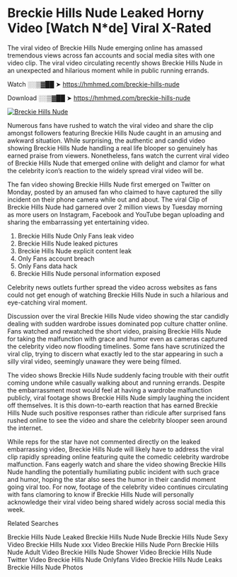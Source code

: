 ﻿# Breckie Hills Nude Leaked Horny Video [Watch N*de] Viral X-Rated

The viral video of ﻿Breckie Hills Nude emerging online has amassed tremendous views across fan accounts and social media sites with one video clip. The viral video circulating recently shows ﻿Breckie Hills Nude in an unexpected and hilarious moment while in public running errands. 

Watch ░░▒▓██ ➤ https://hmhmed.com/breckie-hills-nude

Download ░░▒▓██ ➤ https://hmhmed.com/breckie-hills-nude

[![Breckie Hills Nude](https://i.imgur.com/dJHk4Zq.gif)](https://hmhmed.com/breckie-hills-nude)

Numerous fans have rushed to watch the viral video and share the clip amongst followers featuring ﻿Breckie Hills Nude caught in an amusing and awkward situation. While surprising, the authentic and candid video showing ﻿Breckie Hills Nude handling a real life blooper so genuinely has earned praise from viewers. Nonetheless, fans watch the current viral video of ﻿Breckie Hills Nude that emerged online with delight and clamor for what the celebrity icon’s reaction to the widely spread viral video will be.

The fan video showing ﻿Breckie Hills Nude first emerged on Twitter on Monday, posted by an amused fan who claimed to have captured the silly incident on their phone camera while out and about. The viral Clip of ﻿Breckie Hills Nude had garnered over 2 million views by Tuesday morning as more users on Instagram, Facebook and YouTube began uploading and sharing the embarrassing yet entertaining video. 

1. ﻿Breckie Hills Nude Only Fans leak video
2. ﻿Breckie Hills Nude leaked pictures
3. ﻿Breckie Hills Nude explicit content leak
4. Only Fans account breach
5. Only Fans data hack
6. ﻿Breckie Hills Nude personal information exposed

Celebrity news outlets further spread the video across websites as fans could not get enough of watching ﻿Breckie Hills Nude in such a hilarious and eye-catching viral moment. 

Discussion over the viral ﻿Breckie Hills Nude video showing the star candidly dealing with sudden wardrobe issues dominated pop culture chatter online. Fans watched and rewatched the short video, praising ﻿Breckie Hills Nude for taking the malfunction with grace and humor even as cameras captured the celebrity video now flooding timelines. Some fans have scrutinized the viral clip, trying to discern what exactly led to the star appearing in such a silly viral video, seemingly unaware they were being filmed.

The video shows ﻿Breckie Hills Nude suddenly facing trouble with their outfit coming undone while casually walking about and running errands. Despite the embarrassment most would feel at having a wardrobe malfunction publicly, viral footage shows ﻿Breckie Hills Nude simply laughing the incident off themselves. It is this down-to-earth reaction that has earned ﻿Breckie Hills Nude such positive responses rather than ridicule after surprised fans rushed online to see the video and share the celebrity blooper seen around the internet.  

While reps for the star have not commented directly on the leaked embarrassing video, ﻿Breckie Hills Nude will likely have to address the viral clip rapidly spreading online featuring quite the comedic celebrity wardrobe malfunction. Fans eagerly watch and share the video showing ﻿Breckie Hills Nude handling the potentially humiliating public incident with such grace and humor, hoping the star also sees the humor in their candid moment going viral too. For now, footage of the celebrity video continues circulating with fans clamoring to know if ﻿Breckie Hills Nude will personally acknowledge their viral video being shared widely across social media this week.

Related Searches

﻿Breckie Hills Nude Leaked
﻿Breckie Hills Nude Nude
﻿Breckie Hills Nude Sexy Video
﻿Breckie Hills Nude xxx Video
﻿Breckie Hills Nude Porn
﻿Breckie Hills Nude Adult Video
﻿Breckie Hills Nude Shower Video
﻿Breckie Hills Nude Twitter Video
﻿Breckie Hills Nude Onlyfans Video
﻿Breckie Hills Nude Leaks
﻿Breckie Hills Nude Photos